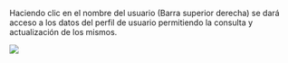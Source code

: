 Haciendo clic en el nombre del usuario (Barra superior derecha) se dará acceso a los datos del perfil de usuario permitiendo la consulta y actualización de los mismos.

![](img/UNOData_Manual_de_UNOData.007.png)